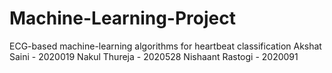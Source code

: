 # Machine-Learning-Project
ECG-based machine-learning algorithms for heartbeat classification
Akshat Saini - 2020019
Nakul Thureja - 2020528
Nishaant Rastogi - 2020091
